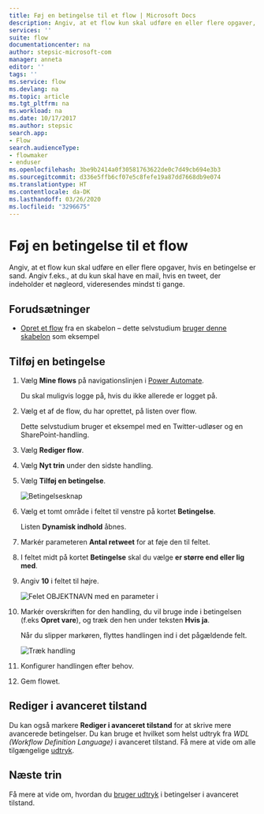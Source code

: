 ```yaml
---
title: Føj en betingelse til et flow | Microsoft Docs
description: Angiv, at et flow kun skal udføre en eller flere opgaver, hvis en betingelse er sand.
services: ''
suite: flow
documentationcenter: na
author: stepsic-microsoft-com
manager: anneta
editor: ''
tags: ''
ms.service: flow
ms.devlang: na
ms.topic: article
ms.tgt_pltfrm: na
ms.workload: na
ms.date: 10/17/2017
ms.author: stepsic
search.app:
- Flow
search.audienceType:
- flowmaker
- enduser
ms.openlocfilehash: 3be9b2414a0f30581763622de0c7d49cb694e3b3
ms.sourcegitcommit: d336e5ffb6cf07e5c8fefe19a87dd7668db9e074
ms.translationtype: HT
ms.contentlocale: da-DK
ms.lasthandoff: 03/26/2020
ms.locfileid: "3296675"
---
```

# <a name="add-a-condition-to-a-flow"></a>Føj en betingelse til et flow


Angiv, at et flow kun skal udføre en eller flere opgaver, hvis en betingelse er sand. Angiv f.eks., at du kun skal have en mail, hvis en tweet, der indeholder et nøgleord, videresendes mindst ti gange.

## <a name="prerequisites"></a>Forudsætninger

* [Opret et flow](get-started-logic-template.md) fra en skabelon – dette selvstudium [bruger denne skabelon](https://flow.microsoft.com/galleries/public/templates/e78571e5c70e4806a18eeacba5a897c8/) som eksempel

## <a name="add-a-condition"></a>Tilføj en betingelse

1. Vælg **Mine flows** på navigationslinjen i [Power Automate](https://flow.microsoft.com).

    Du skal muligvis logge på, hvis du ikke allerede er logget på.

1. Vælg et af de flow, du har oprettet, på listen over flow.

    Dette selvstudium bruger et eksempel med en Twitter-udløser og en SharePoint-handling.

1. Vælg **Rediger flow**.

1. Vælg **Nyt trin** under den sidste handling.

1. Vælg **Tilføj en betingelse**.

    ![Betingelsesknap](./media/add-condition/add-condition.png)

1. Vælg et tomt område i feltet til venstre på kortet **Betingelse**.

    Listen **Dynamisk indhold** åbnes.

1. Markér parameteren **Antal retweet** for at føje den til feltet.

1. I feltet midt på kortet **Betingelse** skal du vælge **er større end eller lig med**.

1. Angiv **10** i feltet til højre.

    ![Felet OBJEKTNAVN med en parameter i](./media/add-condition/specify-condition.png)

1. Markér overskriften for den handling, du vil bruge inde i betingelsen (f.eks **Opret vare**), og træk den hen under teksten **Hvis ja**.

    Når du slipper markøren, flyttes handlingen ind i det pågældende felt.

    ![Træk handling](./media/add-condition/drag-action.png)

1. Konfigurer handlingen efter behov.

1. Gem flowet.

## <a name="edit-in-advanced-mode"></a>Rediger i avanceret tilstand

Du kan også markere **Rediger i avanceret tilstand** for at skrive mere avancerede betingelser. Du kan bruge et hvilket som helst udtryk fra *WDL (Workflow Definition Language)* i avanceret tilstand. Få mere at vide om alle tilgængelige [udtryk](https://msdn.microsoft.com/library/azure/mt643789.aspx).

## <a name="next-steps"></a>Næste trin

Få mere at vide om, hvordan du [bruger udtryk](use-expressions-in-conditions.md) i betingelser i avanceret tilstand.